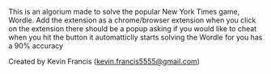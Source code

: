 This is an algorium made to solve the popular New York Times game, Wordle. 
Add the extension as a chrome/browser extension
when you click on the extension there should be a popup asking if you would like to cheat
when you hit the button it automatticlly starts solving the Wordle for you
has a 90% accuracy

Created by Kevin Francis (kevin.francis5555@gmail.com)
